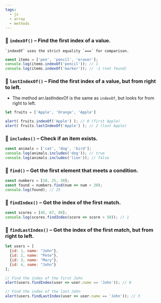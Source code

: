 ```yaml
---
tags:
  - js
  - array
  - methods
---
```


### 🔢 **`indexOf()`** – Find the **first** index of a value.

```ad-note
`indexOf` uses the strict equality `===` for comparison.
```

```javascript
const items = ['pen', 'pencil', 'eraser'];
console.log(items.indexOf('pencil')); // 1
console.log(items.indexOf('marker')); // -1 (not found)
```

### 🔢 **`lastIndexOf()`** – Find the **first** index of a value, but from right to left.

- The method arr.lastIndexOf is the same as `indexOf`, but looks for from right to left.
```javascript
let fruits = ['Apple', 'Orange', 'Apple']

alert( fruits.indexOf('Apple') ); // 0 (first Apple)
alert( fruits.lastIndexOf('Apple') ); // 2 (last Apple)
```

### 🔎 **`includes()`** – Check if an item **exists**.

```javascript
const animals = ['cat', 'dog', 'bird'];
console.log(animals.includes('dog')); // true
console.log(animals.includes('lion')); // false
```

### 📐 **`find()`** – Get the **first** element that meets a condition.

```javascript
const numbers = [10, 25, 30];
const found = numbers.find(num => num > 20);
console.log(found); // 25
```

### 📏 **`findIndex()`** – Get the **index** of the first match.

```javascript
const scores = [45, 67, 89];
console.log(scores.findIndex(score => score > 50)); // 1
```

### 📏 **`findLastIndex()`** – Get the **index** of the first match, but from right to left.

```javascript
let users = [
  {id: 1, name: "John"},
  {id: 2, name: "Pete"},
  {id: 3, name: "Mary"},
  {id: 4, name: "John"}
];

// Find the index of the first John
alert(users.findIndex(user => user.name == 'John')); // 0

// Find the index of the last John
alert(users.findLastIndex(user => user.name == 'John')); // 3
```
